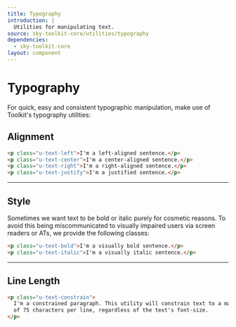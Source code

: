 ```yaml
---
title: Typography
introduction: |
  Utilities for manipulating text.
source: sky-toolkit-core/utilities/typography
dependencies:
  - sky-toolkit-core
layout: component
---
```


# Typography

For quick, easy and consistent typographic manipulation, make use of Toolkit's
typography utilities:

## Alignment

```html
<p class="u-text-left">I'm a left-aligned sentence.</p>
<p class="u-text-center">I'm a center-aligned sentence.</p>
<p class="u-text-right">I'm a right-aligned sentence.</p>
<p class="u-text-justify">I'm a justified sentence.</p>
```

---

## Style

Sometimes we want text to be bold or italic purely for cosmetic reasons. To
avoid this being miscommunicated to visually impaired users via screen readers 
or ATs, we provide the following classes:

```html
<p class="u-text-bold">I'm a visually bold sentence.</p>
<p class="u-text-italic">I'm a visually italic sentence.</p>
```

---

## Line Length

```html
<p class="u-text-constrain">
  I'm a constrained paragraph. This utility will constrain text to a maximum
  of 75 characters per line, regardless of the text's font-size.
</p>
```
